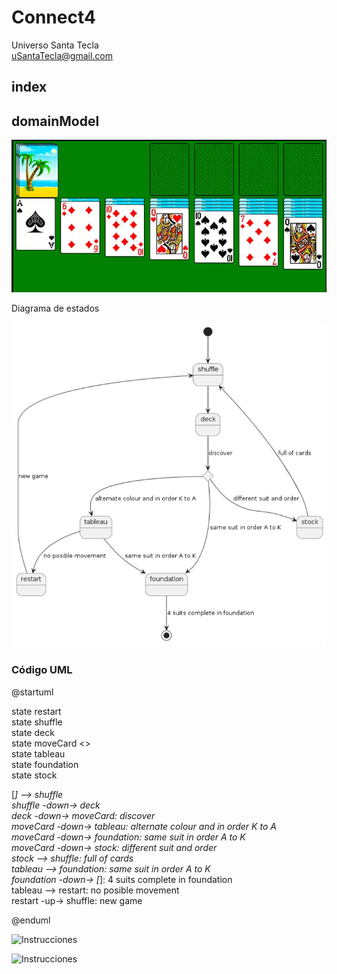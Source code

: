 # Connect4
Universo Santa Tecla  
[uSantaTecla@gmail.com](mailto:uSantaTecla@gmail.com)  

## index

## domainModel  

![connect4](./docs/images/klondike.png)  

Diagrama de estados

![Vocabulary](./docs/images/Practica_8_Complejidad_Diagrama_Estados_Klondike.png)  
  
### Código UML  
  
@startuml  
  
state restart  
state shuffle  
state deck  
state moveCard <<choice>>  
state tableau  
state foundation  
state stock  
  
  
[*] --> shuffle  
shuffle -down-> deck  
deck -down-> moveCard: discover  
moveCard -down-> tableau: alternate colour and in order K to A  
moveCard -down-> foundation: same suit in order A to K  
moveCard -down-> stock: different suit and order  
stock --> shuffle: full of cards  
tableau --> foundation: same suit in order A to K  
foundation -down-> [*]: 4 suits complete in foundation  
tableau --> restart: no posible movement  
restart -up-> shuffle: new game  
  
  
@enduml  
  
![Instrucciones]()  
  
![Instrucciones]()  
  
 
